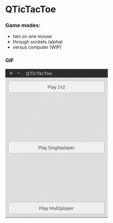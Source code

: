# QTicTacToe

### Game modes:
- two on one mouse
- through sockets (alpha)
- versus computer (WIP)

### GIF
![](data/Peek.gif)